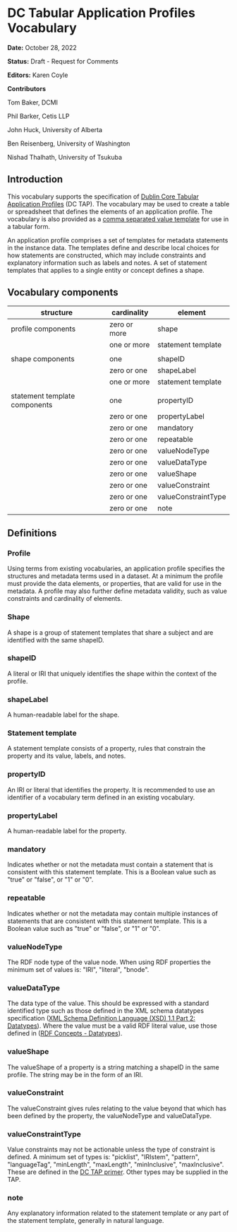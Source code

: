 # DC Tabular Application Profiles Vocabulary

**Date:**
October 28, 2022

**Status:**
Draft - Request for Comments

**Editors:**
Karen Coyle

**Contributors**

Tom Baker, DCMI

Phil Barker, Cetis LLP

John Huck, University of Alberta

Ben Reisenberg, University of Washington

Nishad Thalhath, University of Tsukuba

## Introduction

This vocabulary supports the specification of [Dublin Core Tabular Application Profiles](https://github.com/dcmi/dctap/blob/main/TAPprimer.md) (DC TAP). The vocabulary may be used to create a table or spreadsheet that defines the elements of an application profile. The vocabulary is also provided as a [comma separated value template](https://github.com/dcmi/dctap/blob/main/TAPtemplate.csv) for use in a tabular form.

An application profile comprises a set of templates for metadata statements in the instance data. The templates define and describe local choices for how statements are constructed, which may include constraints and explanatory information such as labels and notes. A set of statement templates that applies to a single entity or concept defines a shape. 


## Vocabulary components

| structure | cardinality |element | 
|---|---|--- | 
| profile components | zero or more | shape |
| | one or more | statement template
| |  |  |  |
| shape components | one | shapeID | 
| | zero or one | shapeLabel |
| | one or more | statement template |
| |  |  |  
| statement template components | one | propertyID |
| | zero or one | propertyLabel | 
| | zero or one | mandatory | 
| | zero or one | repeatable | 
| | zero or one | valueNodeType | 
| | zero or one | valueDataType | 
| | zero or one | valueShape | 
| | zero or one | valueConstraint | 
| | zero or one | valueConstraintType | 
| | zero or one | note | 


## Definitions

### Profile

Using terms from existing vocabularies, an application profile specifies the structures and metadata terms used in a dataset. At a minimum the profile must provide the data elements, or properties, that are valid for use in the metadata. A profile may also further define metadata validity, such as value constraints and cardinality of elements. 

### Shape

A shape is a group of statement templates that share a subject and are identified with the same shapeID. 

### shapeID

A literal or IRI that uniquely identifies the shape within the context of the profile.

### shapeLabel

A human-readable label for the shape.

### Statement template

A statement template consists of a property, rules that constrain the property and its value, labels, and notes. 

### propertyID

An IRI or literal that identifies the property. It is recommended to use an identifier of a vocabulary term defined in an existing vocabulary.

### propertyLabel

A human-readable label for the property.

### mandatory

Indicates whether or not the metadata must contain a statement that is consistent with this statement template. This is a Boolean value such as "true" or "false", or "1" or "0".

### repeatable

Indicates whether or not the metadata may contain multiple instances of statements that are consistent with this statement template. This is a Boolean value such as "true" or "false", or "1" or "0".

### valueNodeType

The RDF node type of the value node. When using RDF properties the minimum set of values is: "IRI", "literal", "bnode".

### valueDataType
The data type of the value. This should be expressed with a standard identified type such as those defined in the XML schema datatypes specification ([XML Schema Definition Language (XSD) 1.1 Part 2: Datatypes](http://www.w3.org/TR/xmlschema11-2/)). Where the value must be a valid RDF literal value, use those defined in ([RDF Concepts - Datatypes](https://www.w3.org/TR/2014/REC-rdf11-concepts-20140225/#section-Datatypes)).

### valueShape

The valueShape of a property is a string matching a shapeID in the same profile. The string may be in the form of an IRI.

### valueConstraint

The valueConstraint gives rules relating to the value beyond that which has been defined by the property, the valueNodeType and valueDataType.

### valueConstraintType

Value constraints may not be actionable unless the type of constraint is defined. A minimum set of types is: "picklist", "IRIstem", "pattern", "languageTag", "minLength", "maxLength", "minInclusive", "maxInclusive". These are defined in the [DC TAP primer](https://github.com/dcmi/dctap/blob/main/TAPprimer.md#value-constraint-type). Other types may be supplied in the TAP.

### note

Any explanatory information related to the statement template or any part of the statement template, generally in natural language.
